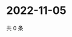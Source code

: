 # 2022-11-05

共 0 条

<!-- BEGIN WEIBO -->
<!-- 最后更新时间 Sat Nov 05 2022 16:19:57 GMT+0800 (China Standard Time) -->

<!-- END WEIBO -->

